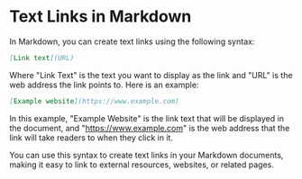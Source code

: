 # Text Links in Markdown

In Markdown, you can create text links using the following syntax:

```markdown
[Link text](URL)
```

Where "Link Text" is the text you want to display as the link and "URL" is the web address the link points to. Here is an example:

```markdown
[Example website](https://www.example.com)
```

In this example, "Example Website" is the link text that will be displayed in the document, and "https://www.example.com" is the web address that the link will take readers to when they click in it.

You can use this syntax to create text links in your Markdown documents, making it easy to link to external resources, websites, or related pages.
